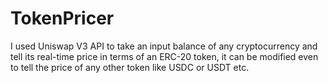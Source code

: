 # TokenPricer
I used Uniswap V3 API to take an input balance of any cryptocurrency and tell its real-time price in terms of an ERC-20 token, it can be modified even to tell the price of any other token like USDC or USDT etc.
